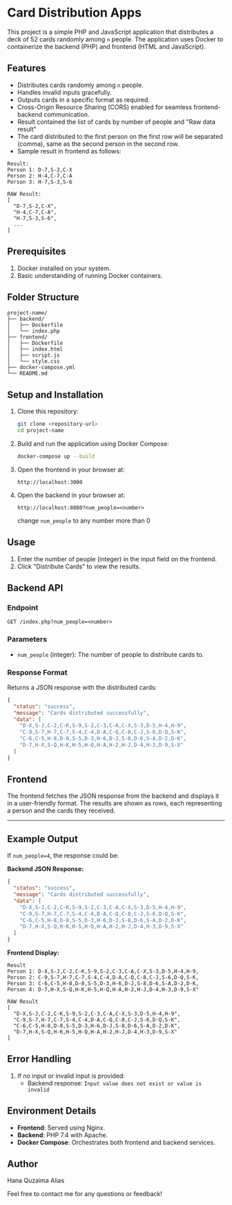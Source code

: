 # Card Distribution Apps
This project is a simple PHP and JavaScript application that distributes a deck of 52 cards randomly among `n` people. The application uses Docker to containerize the backend (PHP) and frontend (HTML and JavaScript).

## Features
- Distributes cards randomly among `n` people.
- Handles invalid inputs gracefully.
- Outputs cards in a specific format as required.
- Cross-Origin Resource Sharing (CORS) enabled for seamless frontend-backend communication.
- Result contained the list of cards by number of people and "Raw data result"
- The card distributed to the first person on the first row will be separated (comma), same as the second person in the second row.
- Sample result in frontend as follows:

```
Result:
Person 1: D-7,S-2,C-X
Person 2: H-4,C-7,C-A
Person 3: H-7,S-3,S-6

RAW Result:
[
  "D-7,S-2,C-X",
  "H-4,C-7,C-A",
  "H-7,S-3,S-6",
  ...
]
```

## Prerequisites

1. Docker installed on your system.
2. Basic understanding of running Docker containers.

## Folder Structure

```
project-name/
├── backend/
│   ├── Dockerfile
│   └── index.php
├── frontend/
│   ├── Dockerfile
│   ├── index.html
│   ├── script.js
│   └── style.css
├── docker-compose.yml
└── README.md
```

## Setup and Installation

1. Clone this repository:
   ```bash
   git clone <repository-url>
   cd project-name
   ```

2. Build and run the application using Docker Compose:
   ```bash
   docker-compose up --build
   ```

3. Open the frontend in your browser at:
   ```
   http://localhost:3000
   ```

4. Open the backend in your browser at:
   ```
   http://localhost:8080?num_people=<number>
   ```
   change `num_people` to any number more than 0

## Usage

1. Enter the number of people (integer) in the input field on the frontend.
2. Click "Distribute Cards" to view the results.

## Backend API

### Endpoint
`GET /index.php?num_people=<number>`

### Parameters
- `num_people` (integer): The number of people to distribute cards to.

### Response Format
Returns a JSON response with the distributed cards:

```json
{
  "status": "success",
  "message": "Cards distributed successfully",
  "data": [
    "D-X,S-J,C-2,C-K,S-9,S-2,C-3,C-A,C-X,S-3,D-5,H-4,H-9",
    "C-9,S-7,H-7,C-7,S-4,C-4,D-A,C-Q,C-8,C-J,S-6,D-Q,S-K",
    "C-6,C-5,H-8,D-8,S-5,D-3,H-6,D-J,S-8,D-6,S-A,D-2,D-K",
    "D-7,H-X,S-Q,H-K,H-5,H-Q,H-A,H-2,H-J,D-4,H-3,D-9,S-X"
  ]
}
```

## Frontend

The frontend fetches the JSON response from the backend and displays it in a user-friendly format. The results are shown as rows, each representing a person and the cards they received.

---

## Example Output

If `num_people=4`, the response could be:

**Backend JSON Response:**
```json
{
  "status": "success",
  "message": "Cards distributed successfully",
  "data": [
    "D-X,S-J,C-2,C-K,S-9,S-2,C-3,C-A,C-X,S-3,D-5,H-4,H-9",
    "C-9,S-7,H-7,C-7,S-4,C-4,D-A,C-Q,C-8,C-J,S-6,D-Q,S-K",
    "C-6,C-5,H-8,D-8,S-5,D-3,H-6,D-J,S-8,D-6,S-A,D-2,D-K",
    "D-7,H-X,S-Q,H-K,H-5,H-Q,H-A,H-2,H-J,D-4,H-3,D-9,S-X"
  ]
}
```

**Frontend Display:**
```
Result
Person 1: D-X,S-J,C-2,C-K,S-9,S-2,C-3,C-A,C-X,S-3,D-5,H-4,H-9,
Person 2: C-9,S-7,H-7,C-7,S-4,C-4,D-A,C-Q,C-8,C-J,S-6,D-Q,S-K,
Person 3: C-6,C-5,H-8,D-8,S-5,D-3,H-6,D-J,S-8,D-6,S-A,D-2,D-K,
Person 4: D-7,H-X,S-Q,H-K,H-5,H-Q,H-A,H-2,H-J,D-4,H-3,D-9,S-X"

RAW Result
[
  "D-X,S-J,C-2,C-K,S-9,S-2,C-3,C-A,C-X,S-3,D-5,H-4,H-9",
  "C-9,S-7,H-7,C-7,S-4,C-4,D-A,C-Q,C-8,C-J,S-6,D-Q,S-K",
  "C-6,C-5,H-8,D-8,S-5,D-3,H-6,D-J,S-8,D-6,S-A,D-2,D-K",
  "D-7,H-X,S-Q,H-K,H-5,H-Q,H-A,H-2,H-J,D-4,H-3,D-9,S-X"
]
```
## Error Handling

1. If no input or invalid input is provided:
   - Backend response: `Input value does not exist or value is invalid`

## Environment Details

- **Frontend**: Served using Nginx.
- **Backend**: PHP 7.4 with Apache.
- **Docker Compose**: Orchestrates both frontend and backend services.

## Author
Hana Quzaima Alias

Feel free to contact me for any questions or feedback!
